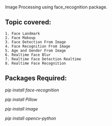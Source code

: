 Image Processing using face_recognition package.

## Topic covered:

    1. Face Landmark
    2. Face Makeup
    3. Face Detection From Image
    4. Face Recognition From Image
    5. Age and Gender From Image
    6. Realtime Face Blur
    7. Realtime Face Detection Realtime  
    8. Realtime Face Recognition
    
    
 ## Packages Required:
 
  *pip install face-recognition*
  
  *pip install Pillow*
  
  *pip install image*
  
  *pip install opencv-python*
  
